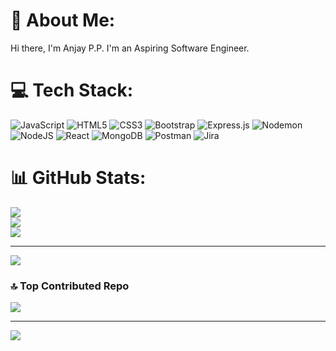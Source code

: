# 💫 About Me:
Hi there, I'm Anjay P.P. I'm an Aspiring Software Engineer. 


# 💻 Tech Stack:
![JavaScript](https://img.shields.io/badge/javascript-%23323330.svg?style=flat&logo=javascript&logoColor=%23F7DF1E) ![HTML5](https://img.shields.io/badge/html5-%23E34F26.svg?style=flat&logo=html5&logoColor=white) ![CSS3](https://img.shields.io/badge/css3-%231572B6.svg?style=flat&logo=css3&logoColor=white) ![Bootstrap](https://img.shields.io/badge/bootstrap-%238511FA.svg?style=flat&logo=bootstrap&logoColor=white) ![Express.js](https://img.shields.io/badge/express.js-%23404d59.svg?style=flat&logo=express&logoColor=%2361DAFB) ![Nodemon](https://img.shields.io/badge/NODEMON-%23323330.svg?style=flat&logo=nodemon&logoColor=%BBDEAD) ![NodeJS](https://img.shields.io/badge/node.js-6DA55F?style=flat&logo=node.js&logoColor=white) ![React](https://img.shields.io/badge/react-%2320232a.svg?style=flat&logo=react&logoColor=%2361DAFB) ![MongoDB](https://img.shields.io/badge/MongoDB-%234ea94b.svg?style=flat&logo=mongodb&logoColor=white) ![Postman](https://img.shields.io/badge/Postman-FF6C37?style=flat&logo=postman&logoColor=white) ![Jira](https://img.shields.io/badge/jira-%230A0FFF.svg?style=flat&logo=jira&logoColor=white)

# 📊 GitHub Stats:
![](https://github-readme-stats.vercel.app/api?username=anjaypp&theme=solarized-light&hide_border=true&include_all_commits=false&count_private=false)<br/>
![](https://nirzak-streak-stats.vercel.app/?user=anjaypp&theme=solarized-light&hide_border=true)<br/>
![](https://github-readme-stats.vercel.app/api/top-langs/?username=anjaypp&theme=solarized-light&hide_border=true&include_all_commits=false&count_private=false&layout=compact)

---
[![](https://visitcount.itsvg.in/api?id=anjaypp&icon=0&color=0)](https://visitcount.itsvg.in)

<!-- Proudly created with GPRM ( https://gprm.itsvg.in ) -->


### 🔝 Top Contributed Repo
![](https://github-contributor-stats.vercel.app/api?username=anjaypp&limit=5&theme=dark&combine_all_yearly_contributions=true)

---
[![](https://visitcount.itsvg.in/api?id=anjaypp&icon=0&color=0)](https://visitcount.itsvg.in)

<!-- Proudly created with GPRM ( https://gprm.itsvg.in ) -->
